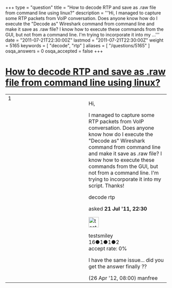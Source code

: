 +++
type = "question"
title = "How to decode RTP and save as .raw file from command line using linux?"
description = '''Hi, I managed to capture some RTP packets from VoIP conversation. Does anyone know how do I execute the &quot;Decode as&quot; Wireshark command from command line and make it save as .raw file? I know how to execute these commands from the GUI, but not from a command line. I&#x27;m trying to incorporate it into my ...'''
date = "2011-07-21T22:30:00Z"
lastmod = "2011-07-21T22:30:00Z"
weight = 5165
keywords = [ "decode", "rtp" ]
aliases = [ "/questions/5165" ]
osqa_answers = 0
osqa_accepted = false
+++

<div class="headNormal">

# [How to decode RTP and save as .raw file from command line using linux?](/questions/5165/how-to-decode-rtp-and-save-as-raw-file-from-command-line-using-linux)

</div>

<div id="main-body">

<div id="askform">

<table id="question-table" style="width:100%;"><colgroup><col style="width: 50%" /><col style="width: 50%" /></colgroup><tbody><tr class="odd"><td style="width: 30px; vertical-align: top"><div class="vote-buttons"><div id="post-5165-score" class="post-score" title="current number of votes">1</div><div id="favorite-count" class="favorite-count"></div></div></td><td><div id="item-right"><div class="question-body"><p>Hi,</p><p>I managed to capture some RTP packets from VoIP conversation. Does anyone know how do I execute the "Decode as" Wireshark command from command line and make it save as .raw file? I know how to execute these commands from the GUI, but not from a command line. I'm trying to incorporate it into my script. Thanks!</p></div><div id="question-tags" class="tags-container tags">decode rtp</div><div id="question-controls" class="post-controls"></div><div class="post-update-info-container"><div class="post-update-info post-update-info-user"><p>asked <strong>21 Jul '11, 22:30</strong></p><img src="https://secure.gravatar.com/avatar/4f80927e89808aac5d942eb09d48a40f?s=32&amp;d=identicon&amp;r=g" class="gravatar" width="32" height="32" alt="testsmiley&#39;s gravatar image" /><p>testsmiley<br />
<span class="score" title="16 reputation points">16</span><span title="1 badges"><span class="badge1">●</span><span class="badgecount">1</span></span><span title="1 badges"><span class="silver">●</span><span class="badgecount">1</span></span><span title="2 badges"><span class="bronze">●</span><span class="badgecount">2</span></span><br />
<span class="accept_rate" title="Rate of the user&#39;s accepted answers">accept rate:</span> <span title="testsmiley has no accepted answers">0%</span></p></div></div><div id="comments-container-5165" class="comments-container"><span id="10460"></span><div id="comment-10460" class="comment"><div id="post-10460-score" class="comment-score"></div><div class="comment-text"><p>I have the same issue... did you get the answer finally ??</p></div><div id="comment-10460-info" class="comment-info"><span class="comment-age">(26 Apr '12, 08:00)</span> manfree</div></div></div><div id="comment-tools-5165" class="comment-tools"></div><div class="clear"></div><div id="comment-5165-form-container" class="comment-form-container"></div><div class="clear"></div></div></td></tr></tbody></table>

</div>

</div>

